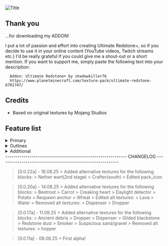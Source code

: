 ![Title](https://github.com/shadowkiller76/ultimate-redstone-plus/blob/main/pack_title.png?raw=true)       

## Thank you

  ...for downloading my ADDON!

  I put a lot of passion and effort into creating Ultimate Redstone+, so if you decide to use it in your online content (YouTube
  videos, Twitch streams etc.) I'd be really grateful if you could give me a shout-out or a short mention.
  If you want to support me, simply paste the following text into your description:
```
  Addon: Ultimate Redstone+ by shadowkiller76
  https://www.planetminecraft.com/texture-pack/ultimate-redstone-6701747/
```
## Credits

- Based on original textures by Mojang Studios

## Feature list

<details>
<summary>Primary</summary>
  
  - Observer: Show direction & powered
  - Furnace, Blast Furnace & Smoker: Show lit
  - Respawn anchor: load dots bottom
  - Experience orb: Digital count display
  - Crafter: Show triggered & crafting
</details>
<details>
<summary>Outlines</summary>
  
  - Ancient debris
  - Budding amethyst block
  - Bedrock
  - Creaking heart
  - Coal ore
  - Deepslate coal ore
  - Copper ore
  - Deepslate copper ore
  - Redstone ore
  - Deepslate redstone ore
  - Gold ore
  - Deepslate gold ore
  - Lapis ore
  - Deepslate lapis ore
  - Diamond ore
  - Deepslate diamond ore
  - Emerald ore
  - Deepslate emerald ore
  - Quartz ore
  - Nether gold ore
  - Gilded blackstone
  - Suspicious sand
  - Suspicious gravel
</details>
<details>
<summary>Additional</summary>
  
  - Amethyst cluster: Another texture 
  - Sticky piston: Green filter
  - Daylight detector: Another textures
  - Beetroot, carrot & potatoes: Another 3rd stage texture
  - Nether wart: Another 2nd stage texture
  - Wheat: Another 6 & 7 stage textures
  - Redstone dust: Solid texture
</details>
------------------------------------------------------------ CHANGELOG -----------------------------------------------------------
  
  > [0.0.22a] - 18.08.25
    > Added alternative textures for the following blocks:
      > Nether wart(2nd stage)
      > Crafter(south)
    > Edited pack_icon

  > [0.0.20a] - 14.08.25
    > Added alternative textures for the following blocks:
      > Beetroot
      > Carrot
      > Creaking heart
      > Daylight detector
      > Potato
      > Respawn anchor
      > Wheat
    > Edited alt textures:
      > Lava
      > Water
    > Removed alt textures:
      > Dispenser
      > Dropper
  
  > [0.0.17a] - 11.08.25
    > Added alternative textures for the following blocks:
      > Ancient debris
      > Dropper
      > Dispenser
      > Gilded blackstone
      > Redstone dust
      > Smoker
      > Suspicious sand/gravel
    > Removed alt textures:
      > hopper

  > [0.0.11a] - 08.08.25
    > First alpha! 
